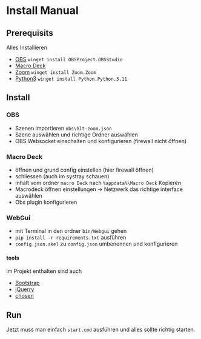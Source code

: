 Install Manual
==================


## Prerequisits

Alles Installieren

* [OBS](https://obsproject.com/de) `winget install OBSProject.OBSStudio`
* [Macro Deck](https://macrodeck.org/download)
* [Zoom](https://zoom.us/download) `winget install Zoom.Zoom`
* [Python3](https://www.python.org/downloads/) `winget install Python.Python.3.11`

## Install

### OBS

* Szenen importieren `obs\hlt-zoom.json`
* Szene auswählen und richtige Ordner auswählen
* OBS Websocket einschalten und konfigurieren (firewall nicht öffnen)

### Macro Deck

* öffnen und grund config einstellen (hier firewall öffnen)
* schliessen (auch im systray schauen)
* inhalt vom ordner `macro Deck` nach `%appdata%\Macro Deck` Kopieren
* Macrodeck öffnen einstellungen -> Netzwerk das richtige interface auswählen
* Obs plugin konfigurieren

### WebGui

* mit Terminal in den ordner `bin/Webgui` gehen
* `pip install -r requirements.txt` ausführen
* `config.json.skel` zu `config.json` umbenennen und konfigurieren

#### tools

im Projekt enthalten sind auch

* [Bootstrap](https://getbootstrap.com/docs/versions/)
* [jQuerry](https://code.jquery.com/jquery-3.6.1.min.js)
* [chosen](https://github.com/harvesthq/chosen/releases)

## Run

Jetzt muss man einfach `start.cmd` ausführen und alles sollte richtig starten.
